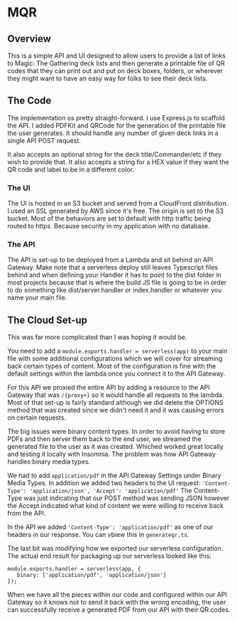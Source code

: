 # MQR
## Overview
This is a simple API and UI designed to allow users to provide a list of links
to Magic: The Gathering deck lists and then generate a printable file
of QR codes that they can print out and put on deck boxes, folders,
or wherever they might want to have an easy way for folks to see
their deck lists.

## The Code
The implementation os pretty straight-forward. I use Express.js to scaffold
the API. I added PDFKit and QRCode for the generation of the printable file
the user generates. It should handle any number of given deck links in a
single API POST request.

It also accepts an optional string for the deck title/Commander/etc if
they wish to provide that. It also accepts a string for a HEX value if
they want the QR code and label to be in a different color.

### The UI
The UI is hosted in an S3 bucket and served from a CloudFront distribution.
I used an SSL generated by AWS since it's free. The origin is set to the S3 bucket.
Most of the behaviors are set to default with http traffic being
routed to https. Because security in my application with no database.

### The API
The API is set-up to be deployed from a Lambda and sit behind an API Gateway.
Make note that a serverless deploy still leaves Typescript files behind and
when defining your Handler it has to point to the dist folder in most projects
because that is where the build JS file is going to be in order to do something like
dist/server.handler or index.handler or whatever you name your main file.

## The Cloud Set-up
This was far more complicated than I was hoping it would be.

You need to add a `module.exports.handler = serverless(app)` to your main file
with some additional configurations which we will cover for streaming back certain
types of content. Most of the configuration is fine with the default settings within
the lambda once you connect it to the API Gateway.

For this API we proxied the entire API by adding a resource to the API Gateway that was
`/{proxy+}` so it would handle all requests to the lambda. Most of that set-up is fairly
standard although we did delete the OPTIONS method that was created since we didn't
need it and it was causing errors on certain requests.

The big issues were binary content types. In order to avoid having to store PDFs and then
server them back to the end user, we streamed the generated file to the user as it was
created. Whiched worked great locally and testing it locally with Insomnia. The problem was
how API Gateway handles binary media types.

We had to add `application/pdf` in the API Gateway Settings under Binary Media Types.
In addition we added two headers to the UI request:
 `'Content-Type': 'application/json', 'Accept': 'application/pdf'`
 The Content-Type was just indicating that our POST method was sending JSON however the Accept
 indicated what kind of content we were willing to receive back from the API.

 In the API we added `'Content-Type': 'application/pdf'` as one of our headers in our response.
 You can vbiew this in `generateqr.ts`.

 The last bit was modifying how we exported our serverless configuration. The actual end result
 for packaging up our serverless looked like this:
 ```
 module.exports.handler = serverless(app, {
	binary: ['application/pdf', 'application/json']
});
```
When we have all the pieces within our code and configured within our API Gateway so it knows not
to send it back with the wrong encoding, the user can successfully receive a generated PDF
from our API with their QR codes.